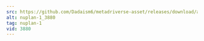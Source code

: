 ```yaml
---
src: https://github.com/Dadaism6/metadriverse-asset/releases/download/assetsv1.0.1/nuplan-1_3880.mp4
alt: nuplan-1_3880
tag: nuplan-1
vid: 3880
---
```

